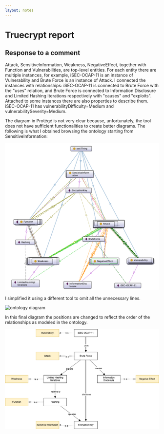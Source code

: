 ```yaml
---
layout: notes
---
```

# Truecrypt report

## Response to a comment

Attack, SensitiveInformation, Weakness, NegativeEffect, together with Function and Vulnerabilities, are top-level entities. For each entity there are multiple instances, for example, iSEC-OCAP-11 is an instance of Vulnerability and Brute Force is an instance of Attack. I connected the instances with relationships: iSEC-OCAP-11 is connected to Brute Force with the "uses" relation, and Brute Force is connected to Information Disclosure and Limited Hashing Iterations respectively with "causes" and "exploits". Attached to some instances there are also properties to describe them. iSEC-OCAP-11 has vulnerabilityDifficulty=Medium and vulnerabilitySeverity=Medium.

The diagram in Protégé is not very clear because, unfortunately, the tool does not have sufficient functionalities to create better diagrams. The following is what I obtained browsing the ontology starting from SensitiveInformation:

<img src="truecrypt-progege-1-drawio.png" alt="ontology diagram" class="img-responsive"/>

I simplified it using a different tool to omit all the unnecessary lines.

<img src="truecrypt-progege-2-drawio.png" alt="ontology diagram" class="img-responsive"/>

In this final diagram the positions are changed to reflect the order of the relationships as modeled in the ontology.

<img src="truecrypt-progege-3-drawio.png" alt="ontology diagram" class="img-responsive"/>
